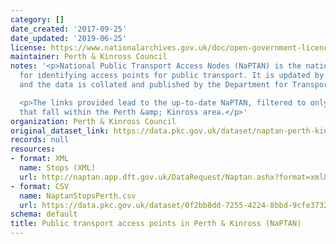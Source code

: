 ```yaml
---
category: []
date_created: '2017-09-25'
date_updated: '2019-06-25'
license: https://www.nationalarchives.gov.uk/doc/open-government-licence/version/3/
maintainer: Perth & Kinross Council
notes: '<p>National Public Transport Access Nodes (NaPTAN) is the national system
  for identifying access points for public transport. It is updated by local authorities
  and the data is collated and published by the Department for Transport (DfT).</p>

  <p>The links provided lead to the up-to-date NaPTAN, filtered to only include points
  that fall within the Perth &amp; Kinross area.</p>'
organization: Perth & Kinross Council
original_dataset_link: https://data.pkc.gov.uk/dataset/naptan-perth-kinross
records: null
resources:
- format: XML
  name: Stops (XML)
  url: http://naptan.app.dft.gov.uk/DataRequest/Naptan.ashx?format=xml&LA=648
- format: CSV
  name: NaptanStopsPerth.csv
  url: https://data.pkc.gov.uk/dataset/0f2bb8dd-7255-4224-8bbd-9cfe3732d1d6/resource/0ab9c888-6c26-48f6-8941-7c174b73ff76/download/naptanstopsperth.csv
schema: default
title: Public transport access points in Perth & Kinross (NaPTAN)
---
```

